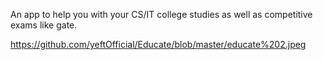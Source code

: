 An app to help you with your CS/IT college studies as well as competitive exams like gate.

https://github.com/yeftOfficial/Educate/blob/master/educate%202.jpeg
